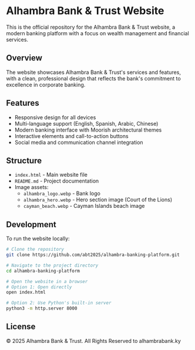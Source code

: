 # Alhambra Bank & Trust Website

This is the official repository for the Alhambra Bank & Trust website, a modern banking platform with a focus on wealth management and financial services.

## Overview

The website showcases Alhambra Bank & Trust's services and features, with a clean, professional design that reflects the bank's commitment to excellence in corporate banking.

## Features

- Responsive design for all devices
- Multi-language support (English, Spanish, Arabic, Chinese)
- Modern banking interface with Moorish architectural themes
- Interactive elements and call-to-action buttons
- Social media and communication channel integration

## Structure

- `index.html` - Main website file
- `README.md` - Project documentation
- Image assets:
  - `alhambra_logo.webp` - Bank logo
  - `alhambra_hero.webp` - Hero section image (Court of the Lions)
  - `cayman_beach.webp` - Cayman Islands beach image

## Development

To run the website locally:

```bash
# Clone the repository
git clone https://github.com/abt2025/alhambra-banking-platform.git

# Navigate to the project directory
cd alhambra-banking-platform

# Open the website in a browser
# Option 1: Open directly
open index.html

# Option 2: Use Python's built-in server
python3 -m http.server 8000
```

## License

© 2025 Alhambra Bank & Trust. All Rights Reserved to alhambrabank.ky
